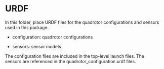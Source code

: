 # URDF

In this folder, place URDF files for the quadrotor configurations and sensors
used in this package.

- configuration: quadrotor configurations

- sensors: sensor models

The configuration files are included in the top-level launch files. The sensors
are referenced in the quadrotor_configuration.urdf files.